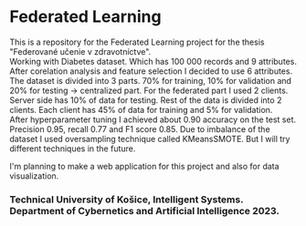 # Federated Learning
This is a repository for the Federated Learning project for the thesis "Federované učenie v zdravotníctve".  
Working with Diabetes dataset. Which has 100 000 records and 9 attributes. After corelation analysis and
feature selection I decided to use 6 attributes. The dataset is divided into 3 parts. 70% for training, 10% for validation
and 20% for testing -> centralized part. For the federated part I used 2 clients. Server side has 10% of data for testing.
Rest of the data is divided into 2 clients. Each client has 45% of data for training and 5% for validation.  
After hyperparameter tuning I achieved about 0.90 accuracy on the test set. Precision 0.95, recall
0.77 and F1 score 0.85. Due to imbalance of the dataset I used oversampling technique called KMeansSMOTE. But I will try
different techniques in the future.  
  
I'm planning to make a web application for this project and also for data visualization.

### Technical University of Košice, Intelligent Systems. Department of Cybernetics and Artificial Intelligence 2023.

